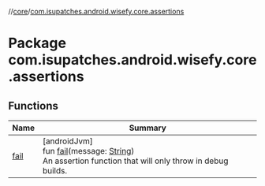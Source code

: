 //[core](../../index.md)/[com.isupatches.android.wisefy.core.assertions](index.md)

# Package com.isupatches.android.wisefy.core.assertions

## Functions

| Name | Summary |
|---|---|
| [fail](fail.md) | [androidJvm]<br>fun [fail](fail.md)(message: [String](https://kotlinlang.org/api/latest/jvm/stdlib/kotlin/-string/index.html))<br>An assertion function that will only throw in debug builds. |
